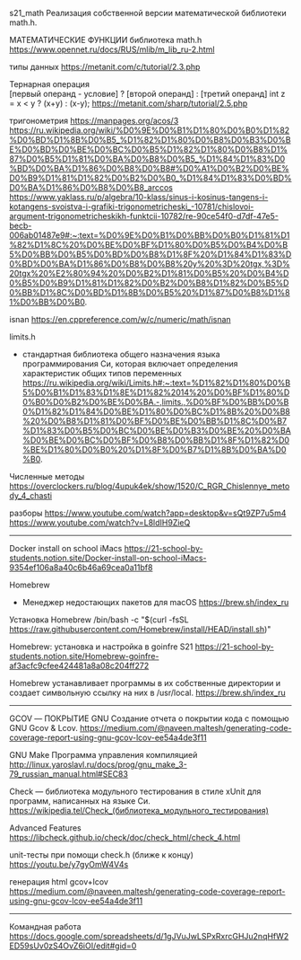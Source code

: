 s21_math  Реализация собственной версии математической библиотеки math.h.

МАТЕМАТИЧЕСКИЕ ФУНКЦИИ библиотека  math.h
https://www.opennet.ru/docs/RUS/mlib/m_lib_ru-2.html

типы данных
https://metanit.com/c/tutorial/2.3.php

Тернарная операция    
[первый операнд - условие] ? [второй операнд] : [третий операнд]
int z = x < y ? (x+y) : (x-y);
https://metanit.com/sharp/tutorial/2.5.php

тригонометрия
https://manpages.org/acos/3
https://ru.wikipedia.org/wiki/%D0%9E%D0%B1%D1%80%D0%B0%D1%82%D0%BD%D1%8B%D0%B5_%D1%82%D1%80%D0%B8%D0%B3%D0%BE%D0%BD%D0%BE%D0%BC%D0%B5%D1%82%D1%80%D0%B8%D1%87%D0%B5%D1%81%D0%BA%D0%B8%D0%B5_%D1%84%D1%83%D0%BD%D0%BA%D1%86%D0%B8%D0%B8#%D0%A1%D0%B2%D0%BE%D0%B9%D1%81%D1%82%D0%B2%D0%B0_%D1%84%D1%83%D0%BD%D0%BA%D1%86%D0%B8%D0%B8_arccos
https://www.yaklass.ru/p/algebra/10-klass/sinus-i-kosinus-tangens-i-kotangens-svoistva-i-grafiki-trigonometricheski_-10781/chislovoi-argument-trigonometricheskikh-funktcii-10782/re-90ce54f0-d7df-47e5-becb-006ab01487e9#:~:text=%D0%9E%D0%B1%D0%BB%D0%B0%D1%81%D1%82%D1%8C%20%D0%BE%D0%BF%D1%80%D0%B5%D0%B4%D0%B5%D0%BB%D0%B5%D0%BD%D0%B8%D1%8F%20%D1%84%D1%83%D0%BD%D0%BA%D1%86%D0%B8%D0%B8%20y%20%3D%20tgx,%3D%20tgx%20%E2%80%94%20%D0%B2%D1%81%D0%B5%20%D0%B4%D0%B5%D0%B9%D1%81%D1%82%D0%B2%D0%B8%D1%82%D0%B5%D0%BB%D1%8C%D0%BD%D1%8B%D0%B5%20%D1%87%D0%B8%D1%81%D0%BB%D0%B0.

isnan
https://en.cppreference.com/w/c/numeric/math/isnan

limits.h
- стандартная библиотека общего назначения языка программирования Си, которая включает
определения характеристик общих типов переменных
https://ru.wikipedia.org/wiki/Limits.h#:~:text=%D1%82%D1%80%D0%B5%D0%B1%D1%83%D1%8E%D1%82%2014%20%D0%BF%D1%80%D0%B0%D0%B2%D0%BE%D0%BA.-,limits.,%D0%BF%D0%BB%D0%B0%D1%82%D1%84%D0%BE%D1%80%D0%BC%D1%8B%20%D0%B8%20%D0%B8%D1%81%D0%BF%D0%BE%D0%BB%D1%8C%D0%B7%D1%83%D0%B5%D0%BC%D0%BE%D0%B3%D0%BE%20%D0%BA%D0%BE%D0%BC%D0%BF%D0%B8%D0%BB%D1%8F%D1%82%D0%BE%D1%80%D0%B0%20%D1%8F%D0%B7%D1%8B%D0%BA%D0%B0.


Численные методы
https://overclockers.ru/blog/4upuk4ek/show/1520/C_RGR_Chislennye_metody_4_chasti

разборы 
https://www.youtube.com/watch?app=desktop&v=sQt9ZP7u5m4
https://www.youtube.com/watch?v=L8ldIH9ZieQ

**********************************************************************************************

Docker install on school iMacs
https://21-school-by-students.notion.site/Docker-install-on-school-iMacs-9354ef106a8a40c6b46a69cea0a11bf8

Homebrew
- Менеджер недостающих пакетов для macOS
https://brew.sh/index_ru

Установка Homebrew
/bin/bash -c "$(curl -fsSL https://raw.githubusercontent.com/Homebrew/install/HEAD/install.sh)"

Homebrew: установка и настройка в goinfre  S21
https://21-school-by-students.notion.site/Homebrew-goinfre-af3acfc9cfee424481a8a08c204ff272

Homebrew устанавливает программы в их собственные директории и создает символьную ссылку на них в /usr/local.
https://brew.sh/index_ru

**********************************************************************************************

GCOV — ПОКРЫТИЕ GNU
Создание отчета о покрытии кода с помощью GNU Gcov & Lcov.
https://medium.com/@naveen.maltesh/generating-code-coverage-report-using-gnu-gcov-lcov-ee54a4de3f11


GNU Make  Программа управления компиляцией
http://linux.yaroslavl.ru/docs/prog/gnu_make_3-79_russian_manual.html#SEC83

Check — библиотека модульного тестирования в стиле xUnit для программ, написанных на языке Си. 
https://wikipedia.tel/Check_(библиотека_модульного_тестирования)

Advanced Features
https://libcheck.github.io/check/doc/check_html/check_4.html

unit-тесты при помощи check.h (ближе к концу)
https://youtu.be/y7gyOmW4V4s

генерация html gcov+lcov
https://medium.com/@naveen.maltesh/generating-code-coverage-report-using-gnu-gcov-lcov-ee54a4de3f11

**********************************************************************************************

Командная работа
https://docs.google.com/spreadsheets/d/1gJVuJwLSPxRxrcGHJu2nqHfW2ED59sUv0zS4OvZ6iOI/edit#gid=0
